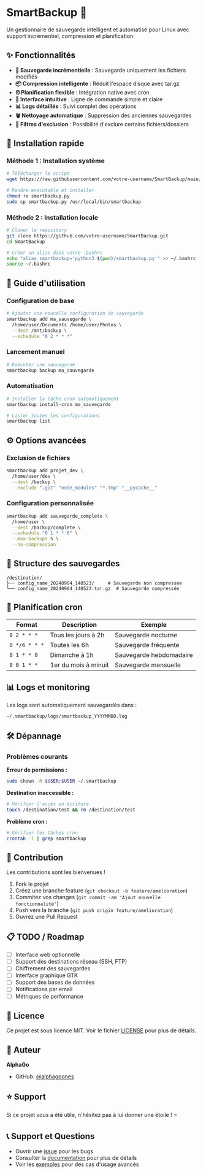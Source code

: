 # SmartBackup 🚀

Un gestionnaire de sauvegarde intelligent et automatisé pour Linux avec support incrémentiel, compression et planification.

## ✨ Fonctionnalités

- **🔄 Sauvegarde incrémentielle** : Sauvegarde uniquement les fichiers modifiés
- **📦 Compression intelligente** : Réduit l'espace disque avec tar.gz
- **⏰ Planification flexible** : Intégration native avec cron
- **🎯 Interface intuitive** : Ligne de commande simple et claire
- **📊 Logs détaillés** : Suivi complet des opérations
- **🗑️ Nettoyage automatique** : Suppression des anciennes sauvegardes
- **🚫 Filtres d'exclusion** : Possibilité d'exclure certains fichiers/dossiers

## 🚀 Installation rapide

### Méthode 1 : Installation système
```bash
# Télécharger le script
wget https://raw.githubusercontent.com/votre-username/SmartBackup/main/smartbackup.py

# Rendre exécutable et installer
chmod +x smartbackup.py
sudo cp smartbackup.py /usr/local/bin/smartbackup
```

### Méthode 2 : Installation locale
```bash
# Cloner le repository
git clone https://github.com/votre-username/SmartBackup.git
cd SmartBackup

# Créer un alias dans votre .bashrc
echo "alias smartbackup='python3 $(pwd)/smartbackup.py'" >> ~/.bashrc
source ~/.bashrc
```

## 📖 Guide d'utilisation

### Configuration de base
```bash
# Ajouter une nouvelle configuration de sauvegarde
smartbackup add ma_sauvegarde \
  /home/user/Documents /home/user/Photos \
  --dest /mnt/backup \
  --schedule "0 2 * * *"
```

### Lancement manuel
```bash
# Exécuter une sauvegarde
smartbackup backup ma_sauvegarde
```

### Automatisation
```bash
# Installer la tâche cron automatiquement
smartbackup install-cron ma_sauvegarde

# Lister toutes les configurations
smartbackup list
```

## ⚙️ Options avancées

### Exclusion de fichiers
```bash
smartbackup add projet_dev \
  /home/user/dev \
  --dest /backup \
  --exclude ".git" "node_modules" "*.tmp" "__pycache__"
```

### Configuration personnalisée
```bash
smartbackup add sauvegarde_complete \
  /home/user \
  --dest /backup/complete \
  --schedule "0 1 * * 0" \
  --max-backups 5 \
  --no-compression
```

## 📁 Structure des sauvegardes

```
/destination/
├── config_name_20240904_140523/     # Sauvegarde non compressée
└── config_name_20240904_140523.tar.gz  # Sauvegarde compressée
```

## 🔧 Planification cron

| Format | Description | Exemple |
|--------|-------------|---------|
| `0 2 * * *` | Tous les jours à 2h | Sauvegarde nocturne |
| `0 */6 * * *` | Toutes les 6h | Sauvegarde fréquente |
| `0 1 * * 0` | Dimanche à 1h | Sauvegarde hebdomadaire |
| `0 0 1 * *` | 1er du mois à minuit | Sauvegarde mensuelle |

## 📊 Logs et monitoring

Les logs sont automatiquement sauvegardés dans :
```
~/.smartbackup/logs/smartbackup_YYYYMMDD.log
```

## 🛠️ Dépannage

### Problèmes courants

**Erreur de permissions :**
```bash
sudo chown -R $USER:$USER ~/.smartbackup
```

**Destination inaccessible :**
```bash
# Vérifier l'accès en écriture
touch /destination/test && rm /destination/test
```

**Problème cron :**
```bash
# Vérifier les tâches cron
crontab -l | grep smartbackup
```

## 🤝 Contribution

Les contributions sont les bienvenues ! 

1. Fork le projet
2. Créez une branche feature (`git checkout -b feature/amelioration`)
3. Commitez vos changes (`git commit -am 'Ajout nouvelle fonctionnalité'`)
4. Push vers la branche (`git push origin feature/amelioration`)
5. Ouvrez une Pull Request

## 📋 TODO / Roadmap

- [ ] Interface web optionnelle
- [ ] Support des destinations réseau (SSH, FTP)
- [ ] Chiffrement des sauvegardes
- [ ] Interface graphique GTK
- [ ] Support des bases de données
- [ ] Notifications par email
- [ ] Métriques de performance

## 📄 Licence

Ce projet est sous licence MIT. Voir le fichier [LICENSE](LICENSE) pour plus de détails.

## 👤 Auteur

**AlphaGo**
- GitHub: [@alphagoones](https://github.com/alphagoones)

## ⭐ Support

Si ce projet vous a été utile, n'hésitez pas à lui donner une étoile ! ⭐

## 📞 Support et Questions

- Ouvrir une [issue](https://github.com/alphagoones/SmartBackup/issues) pour les bugs
- Consulter la [documentation](docs/) pour plus de détails
- Voir les [exemples](examples/) pour des cas d'usage avancés

